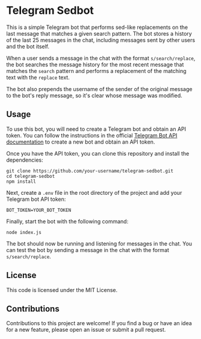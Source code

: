 
# Telegram Sedbot

This is a simple Telegram bot that performs sed-like replacements on the last message that matches a given search pattern. The bot stores a history of the last 25 messages in the chat, including messages sent by other users and the bot itself.

When a user sends a message in the chat with the format `s/search/replace`, the bot searches the message history for the most recent message that matches the `search` pattern and performs a replacement of the matching text with the `replace` text.

The bot also prepends the username of the sender of the original message to the bot's reply message, so it's clear whose message was modified.

## Usage

To use this bot, you will need to create a Telegram bot and obtain an API token. You can follow the instructions in the official [Telegram Bot API documentation](https://core.telegram.org/bots#creating-a-new-bot) to create a new bot and obtain an API token.

Once you have the API token, you can clone this repository and install the dependencies:

    git clone https://github.com/your-username/telegram-sedbot.git
    cd telegram-sedbot
    npm install	


Next, create a `.env` file in the root directory of the project and add your Telegram bot API token:

    BOT_TOKEN=YOUR_BOT_TOKEN

Finally, start the bot with the following command:

    node index.js

The bot should now be running and listening for messages in the chat. You can test the bot by sending a message in the chat with the format `s/search/replace`.

## License

This code is licensed under the MIT License.

## Contributions

Contributions to this project are welcome! If you find a bug or have an idea for a new feature, please open an issue or submit a pull request.
